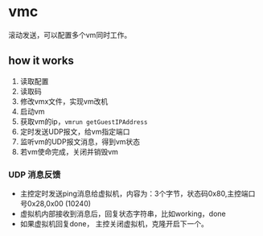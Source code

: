 # vmc

滚动发送，可以配置多个vm同时工作。

## how it works
1. 读取配置
1. 读取码
1. 修改vmx文件，实现vm改机
1. 启动vm
1. 获取vm的ip，`vmrun getGuestIPAddress`
1. 定时发送UDP报文，给vm指定端口
1. 监听vm的UDP报文消息，得到vm状态
1. 若vm使命完成，关闭并销毁vm



### UDP 消息反馈
* 主控定时发送ping消息给虚拟机，内容为：3个字节，状态码0x80,主控端口号0x28,0x00 (10240)
* 虚拟机内部接收到消息后，回复状态字符串，比如working，done
* 如果虚拟机回复done， 主控关闭虚拟机，克隆开启下一个。
